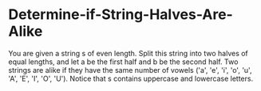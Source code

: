 # Determine-if-String-Halves-Are-Alike
You are given a string s of even length. Split this string into two halves of equal lengths, and let a be the first half and b be the second half.  Two strings are alike if they have the same number of vowels ('a', 'e', 'i', 'o', 'u', 'A', 'E', 'I', 'O', 'U'). Notice that s contains uppercase and lowercase letters.  
